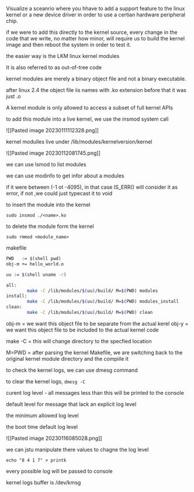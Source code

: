 Visualize a sceanrio where you hhave to add a support feature to the linux kernel or a new device driver in order to use a certian hardware peripheral chip.


if we were to add this directly to the kernel source, every change in the code that we write, no matter how minor, will require us to build the kernel image and then reboot the system in order to test it. 

the easier way is the LKM linux kernel modules

It is also referred to as out-of-tree code

kernel modules are merely a binary object file and not a binary executable.

after linux 2.4 the object file iis names with .ko extension before that it was just .o

A kernel module is only allowed to access a subset of full kernel APIs

to add this module into a live kernel, we use the insmod system call

![[Pasted image 20230111112328.png]]

kernel modulles live under /lib/modules/kernelversion/kernel

![[Pasted image 20230112081745.png]]

we can use lsmod to list modules

we can use modinfo to get infor about a modules


if it were between (-1 ot -4095), in that case IS_ERR() will consider it as error, if not ,we could just typecast it to void 

to insert the module into the kernel

`sudo insmod ./<name>.ko `

to delete the module form the kernel

`sudo rmmod <module_name>`


makefile

```bash
PWD   := $(shell pwd)
obj-m += hello_world.o

uu := $(shell uname -r)

all:
        make -C /lib/modules/$(uu)/build/ M=$(PWD) modules
install:
        make -C /lib/modules/$(uu)/build/ M=$(PWD) modules_install
clean:
        make -C /lib/modules/$(uu)/build/ M=$(PWD) clean
```

obj-m = we want this object file to be separate from the actual kerel
obj-y = we want this object file to be included to the actual kernel code

make -C = this will change directory to the specfied location

M=PWD = after parsing the kernel Makefile, we are switching back to the original kernel module directory and the compiile it



to check the kernel logs, we can use dmesg command

to clear the kernel logs, `dmesg -C`


curent log level - all messages less than this will be printed to the console

default level for message that lack an explicit log level

the minimum allowed log level

the boot time default log level

![[Pasted image 20230116085028.png]]

we can jstu manipulate there values to chagne the log level

`echo "8 4 1 7" > printk`

every possible log will be passed to console

kernel logs buffer is /dev/kmsg

